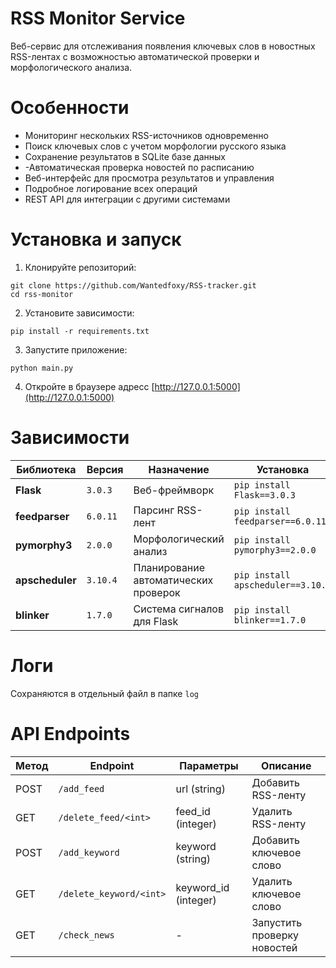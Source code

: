# RSS Monitor Service
Веб-сервис для отслеживания появления ключевых слов в новостных RSS-лентах с возможностью автоматической проверки и морфологического анализа.

# Особенности
- Мониторинг нескольких RSS-источников одновременно
- Поиск ключевых слов с учетом морфологии русского языка
- Сохранение результатов в SQLite базе данных
- -Автоматическая проверка новостей по расписанию
- Веб-интерфейс для просмотра результатов и управления
- Подробное логирование всех операций
- REST API для интеграции с другими системами

# Установка и запуск
1. Клонируйте репозиторий:
```
git clone https://github.com/Wantedfoxy/RSS-tracker.git
cd rss-monitor
```
2. Установите зависимости:
```
pip install -r requirements.txt
```
3. Запустите приложение:
```
python main.py
```
4. Откройте в браузере адресс
[http://127.0.0.1:5000](http://127.0.0.1:5000)

# Зависимости
| Библиотека      | Версия   | Назначение                     | Установка                     |
|-----------------|----------|--------------------------------|-------------------------------|
| **Flask**       | `3.0.3`  | Веб-фреймворк                  | `pip install Flask==3.0.3`    |
| **feedparser**  | `6.0.11` | Парсинг RSS-лент               | `pip install feedparser==6.0.11` |
| **pymorphy3**   | `2.0.0`  | Морфологический анализ         | `pip install pymorphy3==2.0.0` |
| **apscheduler** | `3.10.4` | Планирование автоматических проверок | `pip install apscheduler==3.10.4` |
| **blinker**     | `1.7.0`  | Система сигналов для Flask     | `pip install blinker==1.7.0`  |

# Логи
Сохраняются в отдельный файл в папке `log`

# API Endpoints
| Метод  | Endpoint                 | Параметры          | Описание                     |
|--------|--------------------------|--------------------|------------------------------|
| POST   | `/add_feed`              | url (string)       | Добавить RSS-ленту           |
| GET    | `/delete_feed/<int>`     | feed_id (integer)  | Удалить RSS-ленту            |
| POST   | `/add_keyword`           | keyword (string)   | Добавить ключевое слово      |
| GET    | `/delete_keyword/<int>`  | keyword_id (integer)| Удалить ключевое слово       |
| GET    | `/check_news`            | -                  | Запустить проверку новостей  |
